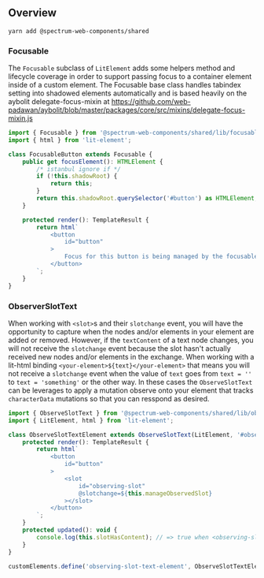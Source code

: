 ## Overview

```
yarn add @spectrum-web-components/shared
```

### Focusable

The `Focusable` subclass of `LitElement` adds some helpers method and lifecycle coverage in order to support passing focus to a container element inside of a custom element. The Focusable base class handles tabindex setting into shadowed elements automatically and is based heavily on the aybolit delegate-focus-mixin at https://github.com/web-padawan/aybolit/blob/master/packages/core/src/mixins/delegate-focus-mixin.js

```js
import { Focusable } from '@spectrum-web-components/shared/lib/focusable';
import { html } from 'lit-element';

class FocusableButton extends Focusable {
    public get focusElement(): HTMLElement {
        /* istanbul ignore if */
        if (!this.shadowRoot) {
            return this;
        }
        return this.shadowRoot.querySelector('#button') as HTMLElement;
    }

    protected render(): TemplateResult {
        return html`
            <button
                id="button"
            >
                Focus for this button is being managed by the focusable base class.
            </button>
        `;
    }
}
```

### ObserverSlotText

When working with `<slot>`s and their `slotchange` event, you will have the opportunity to capture when the nodes and/or elements in your element are added or removed. However, if the `textContent` of a text node changes, you will not receive the `slotchange` event because the slot hasn't actually received new nodes and/or elements in the exchange. When working with a lit-html binding `<your-element>${text}</your-element>` that means you will not receive a `slotchange` event when the value of `text` goes from `text = ''` to `text = 'something'` or the other way. In these cases the `ObserveSlotText` can be leverages to apply a mutation observe onto your element that tracks `characterData` mutations so that you can resspond as desired.

```js
import { ObserveSlotText } from '@spectrum-web-components/shared/lib/oberve-slot-text';
import { LitElement, html } from 'lit-element';

class ObserveSlotTextElement extends ObserveSlotText(LitElement, '#observing-slot') {
    protected render(): TemplateResult {
        return html`
            <button
                id="button"
            >
                <slot
                    id="observing-slot"
                    @slotchange=${this.manageObservedSlot}
                ></slot>
            </button>
        `;
    }
    protected updated(): void {
        console.log(this.slotHasContent); // => true when <observing-slot-text-element>Text</observing-slot-text-element>
    }
}

customElements.define('observing-slot-text-element', ObserveSlotTextElement);
```
